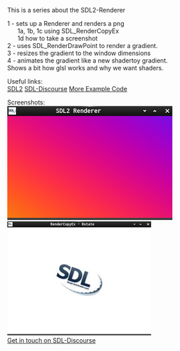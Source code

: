 This is a series about the SDL2-Renderer  

  1 - sets up a Renderer and renders a png  
	   &nbsp;&nbsp;&nbsp;&nbsp;&nbsp;&nbsp;1a, 1b, 1c using SDL_RenderCopyEx  
	   &nbsp;&nbsp;&nbsp;&nbsp;&nbsp;&nbsp;1d how to take a screenshot  
  2 - uses SDL_RenderDrawPoint to render a gradient.  
  3 - resizes the gradient to the window dimensions  
  4 - animates the gradient like a new shadertoy gradient.  
      Shows a bit how glsl works and why we want shaders.  

Useful links:  
[SDL2](https://www.libsdl.org/)  [SDL-Discourse](https://discourse.libsdl.org)  [More Example Code](https://gist.github.com/Acry/baa861b8e370c6eddbb18519c487d9d8)

Screenshots:  
![Screenshot](./screenshot.jpg)  
![Screenshot2](./shot_2.jpg)  
[Get in touch on SDL-Discourse](https://discourse.libsdl.org/u/Acry/summary)  
